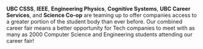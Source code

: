 ---
---

**UBC CSSS**, **IEEE**, **Engineering Physics**, **Cognitive Systems**, **UBC
Career Services**, and **Science Co-op** are teaming up to offer companies
access to a greater portion of the student body than ever before. Our combined
career fair means a better opportunity for Tech companies to meet with as many
as 2000 Computer Science and Engineering students attending our career fair!
